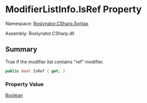 # ModifierListInfo\.IsRef Property

Namespace: [Roslynator.CSharp.Syntax](../../README.md)

Assembly: Roslynator\.CSharp\.dll

## Summary

True if the modifier list contains "ref" modifier\.

```csharp
public bool IsRef { get; }
```

### Property Value

[Boolean](https://docs.microsoft.com/en-us/dotnet/api/system.boolean)


